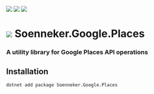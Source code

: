 [![](https://img.shields.io/nuget/v/soenneker.google.places.svg?style=for-the-badge)](https://www.nuget.org/packages/soenneker.google.places/)
[![](https://img.shields.io/github/actions/workflow/status/soenneker/soenneker.google.places/publish-package.yml?style=for-the-badge)](https://github.com/soenneker/soenneker.google.places/actions/workflows/publish-package.yml)
[![](https://img.shields.io/nuget/dt/soenneker.google.places.svg?style=for-the-badge)](https://www.nuget.org/packages/soenneker.google.places/)

# ![](https://user-images.githubusercontent.com/4441470/224455560-91ed3ee7-f510-4041-a8d2-3fc093025112.png) Soenneker.Google.Places
### A utility library for Google Places API operations

## Installation

```
dotnet add package Soenneker.Google.Places
```
